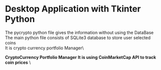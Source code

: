 # Desktop Application with Tkinter Python
The pycrypto python file gives the information without using the DataBase\
The main python file consists of SQLite3 database to store user selected coins\
It is crypto currency portfolio Manager\

**CryptoCurrency Portfolio Manager
It is using CoinMarketCap API to track coin prices** \ 
